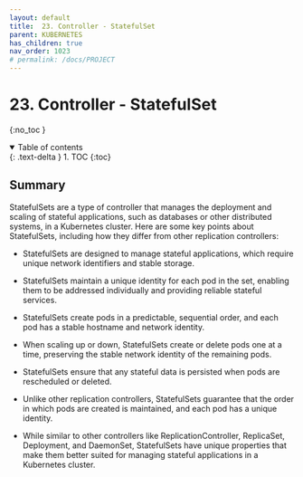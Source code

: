 ```yaml
---
layout: default
title:  23. Controller - StatefulSet
parent: KUBERNETES
has_children: true
nav_order: 1023
# permalink: /docs/PROJECT
---
```


# 23. Controller - StatefulSet

{:no_toc }

<details open markdown="block">  
  <summary>
    Table of contents
  </summary>
  {: .text-delta }
1. TOC  
{:toc}
</details>

## Summary  

StatefulSets are a type of controller that manages the deployment and scaling of stateful applications, such as databases or other distributed systems, in a Kubernetes cluster. Here are some key points about StatefulSets, including how they differ from other replication controllers:

* StatefulSets are designed to manage stateful applications, which require unique network identifiers and stable storage.

* StatefulSets maintain a unique identity for each pod in the set, enabling them to be addressed individually and providing reliable stateful services.

* StatefulSets create pods in a predictable, sequential order, and each pod has a stable hostname and network identity.

* When scaling up or down, StatefulSets create or delete pods one at a time, preserving the stable network identity of the remaining pods.

* StatefulSets ensure that any stateful data is persisted when pods are rescheduled or deleted.

* Unlike other replication controllers, StatefulSets guarantee that the order in which pods are created is maintained, and each pod has a unique identity.

* While similar to other controllers like ReplicationController, ReplicaSet, Deployment, and DaemonSet, StatefulSets have unique properties that make them better suited for managing stateful applications in a Kubernetes cluster.

